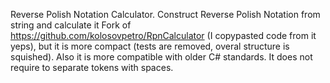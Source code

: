 Reverse Polish Notation Calculator.
Construct Reverse Polish Notation from string and calculate it
Fork of https://github.com/kolosovpetro/RpnCalculator (I copypasted code from it yeps), but it is more compact (tests are removed, overal structure is squished). 
Also it is more compatible with older C# standards. It does not require to separate tokens with spaces.